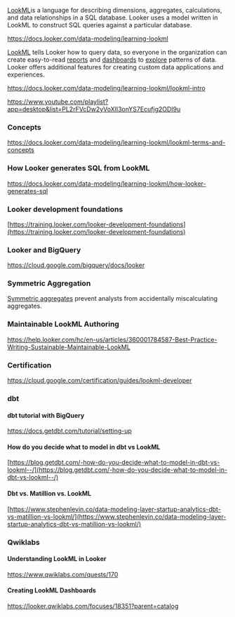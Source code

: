 [LookML](https://docs.looker.com/data-modeling/learning-lookml/lookml-intro)  ​is a language for describing dimensions, aggregates, calculations, and data relationships in a SQL database. Looker uses a model written in LookML to construct SQL queries against a particular database.

https://docs.looker.com/data-modeling/learning-lookml

[LookML](  https://docs.looker.com/data-modeling/learning-lookml/what-is-lookml ) tells Looker how to query data, so everyone in the organization can create easy-to-read [reports]( https://docs.looker.com/dashboards/dashboards-reports-intro   ) and [dashboards](   https://docs.looker.com/dashboards  ) to [explore](https://docs.looker.com/data-modeling/learning-lookml/explore-menu-and-field-picker) patterns of data. Looker offers additional features for creating custom data applications and experiences.


https://docs.looker.com/data-modeling/learning-lookml/lookml-intro

https://www.youtube.com/playlist?app=desktop&list=PL2rFVcDw2yVoXlI3onYS7Ecufjg2ODI9u


### Concepts

https://docs.looker.com/data-modeling/learning-lookml/lookml-terms-and-concepts


### How Looker generates SQL from LookML

https://docs.looker.com/data-modeling/learning-lookml/how-looker-generates-sql



### Looker development foundations

[https://training.looker.com/looker-development-foundations](https://training.looker.com/looker-development-foundations)

### Looker and BigQuery

https://cloud.google.com/bigquery/docs/looker

### Symmetric Aggregation

[Symmetric aggregates](https://help.looker.com/hc/en-us/articles/360023722974-A-Simple-Explanation-of-Symmetric-Aggregates-or-Why-On-Earth-Does-My-SQL-Look-Like-That-) prevent analysts  from accidentally miscalculating  aggregates.

### Maintainable LookML Authoring

https://help.looker.com/hc/en-us/articles/360001784587-Best-Practice-Writing-Sustainable-Maintainable-LookML



### Certification


https://cloud.google.com/certification/guides/lookml-developer


### dbt


#### dbt tutorial with BigQuery

https://docs.getdbt.com/tutorial/setting-up

#### How do you decide what to model in dbt vs LookML

[https://blog.getdbt.com/-how-do-you-decide-what-to-model-in-dbt-vs-lookml--/](https://blog.getdbt.com/-how-do-you-decide-what-to-model-in-dbt-vs-lookml--/)

#### Dbt vs. Matillion vs. LookML

[https://www.stephenlevin.co/data-modeling-layer-startup-analytics-dbt-vs-matillion-vs-lookml/](https://www.stephenlevin.co/data-modeling-layer-startup-analytics-dbt-vs-matillion-vs-lookml/)


### Qwiklabs


#### Understanding LookML in Looker

https://www.qwiklabs.com/quests/170


#### Creating LookML Dashboards

https://looker.qwiklabs.com/focuses/18351?parent=catalog
